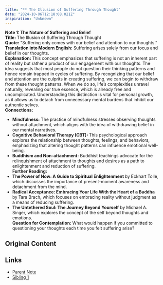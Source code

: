```yaml
---
title: "** The Illusion of Suffering Through Thought"
date: "2024-10-06T12:18:08.021Z"
inspiration: "Unknown"
---
```



**Note 1: The Nature of Suffering and Belief**  
**Title:** The Illusion of Suffering Through Thought  
**Quote:** "Suffering only comes with our belief and attention to our thoughts."  
**Translation into Modern English:** Suffering arises solely from our focus and belief in our thoughts.  
**Explanation:** This concept emphasizes that suffering is not an inherent part of reality but rather a product of our engagement with our thoughts. The idea suggests that most people do not question their thinking patterns and hence remain trapped in cycles of suffering. By recognizing that our belief and attention are the culprits in creating suffering, we can begin to withdraw from these thought patterns. When we do so, life’s complexities unravel naturally, revealing our true essence, which is already free and uncomplicated. Understanding this distinction is vital for personal growth, as it allows us to detach from unnecessary mental burdens that inhibit our authentic selves.  
**Connections:**  
- **Mindfulness:** The practice of mindfulness stresses observing thoughts without attachment, which aligns with the idea of withdrawing belief in our mental narratives.  
- **Cognitive Behavioral Therapy (CBT):** This psychological approach explores the relationship between thoughts, feelings, and behaviors, emphasizing that altering thought patterns can influence emotional well-being.  
- **Buddhism and Non-attachment:** Buddhist teachings advocate for the relinquishment of attachment to thoughts and desires as a path to enlightenment and reduction of suffering.  
**Further Reading:**  
- **The Power of Now: A Guide to Spiritual Enlightenment** by Eckhart Tolle, which discusses the importance of present-moment awareness and detachment from the mind.  
- **Radical Acceptance: Embracing Your Life With the Heart of a Buddha** by Tara Brach, which focuses on embracing reality without judgment as a means of reducing suffering.  
- **The Untethered Soul: The Journey Beyond Yourself** by Michael A. Singer, which explores the concept of the self beyond thoughts and emotions.  
**Question for Contemplation:** What would happen if you committed to questioning your thoughts each time you felt suffering arise?

## Original Content



## Links

- [Parent Note](/parent-note.md)
- [Sibling 1](/zettel1.md)
